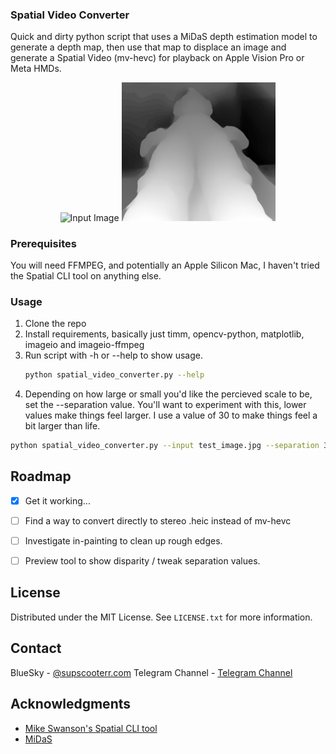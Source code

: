 <!-- About -->
### Spatial Video Converter

Quick and dirty python script that uses a MiDaS depth estimation model to generate a depth map, then use that map to displace an image and generate a Spatial Video (mv-hevc) for playback on Apple Vision Pro or Meta HMDs.

<p align = "middle">
  <img src="./test_image.jpg" alt="Input Image" width="49%">
  <img src="./test_image_depth.png" alt="Generated Depth" width="49%">
<p align = "middle">

<!-- GETTING STARTED -->
### Prerequisites

You will need FFMPEG, and potentially an Apple Silicon Mac, I haven't tried the Spatial CLI tool on anything else.

### Usage

1. Clone the repo
2. Install requirements, basically just timm, opencv-python, matplotlib, imageio and imageio-ffmpeg
3. Run script with -h or --help to show usage.
   ```sh
   python spatial_video_converter.py --help
   ```
4. Depending on how large or small you'd like the percieved scale to be, set the --separation value. You'll want to experiment with this, lower values make things feel larger. I use a value of 30 to make things feel a bit larger than life.
  ```sh
  python spatial_video_converter.py --input test_image.jpg --separation 30
  ```

<!-- ROADMAP -->
## Roadmap

- [x] Get it working...
- [ ] Find a way to convert directly to stereo .heic instead of mv-hevc
- [ ] Investigate in-painting to clean up rough edges.
- [ ] Preview tool to show disparity / tweak separation values.


<!-- LICENSE -->
## License

Distributed under the MIT License. See `LICENSE.txt` for more information.


<!-- CONTACT -->
## Contact

BlueSky - [@supscooterr.com](https://bsky.app/profile/supscooterr.com)
Telegram Channel - [Telegram Channel](https://t.me/supscooterr)

<!-- ACKNOWLEDGMENTS -->
## Acknowledgments

* [Mike Swanson's Spatial CLI tool](https://blog.mikeswanson.com/spatial)
* [MiDaS](https://pytorch.org/hub/intelisl_midas_v2/)

